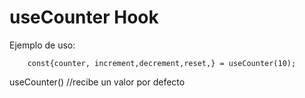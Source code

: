 # useCounter Hook

Ejemplo de uso:

```
    const{counter, increment,decrement,reset,} = useCounter(10);
```

useCounter() //recibe un valor por defecto

